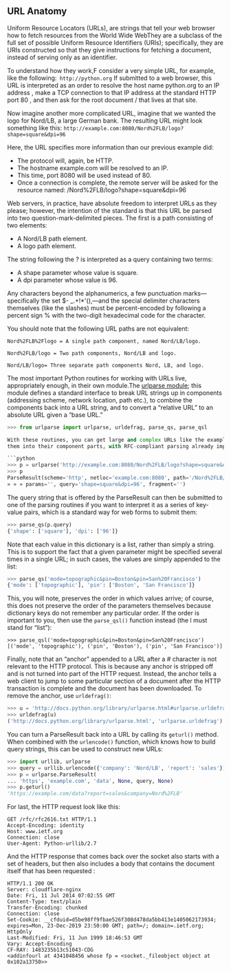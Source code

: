 ## URL Anatomy

Uniform Resource Locators (URLs), are strings that tell your web browser how to fetch
resources from the World Wide WebThey are a subclass of the full set of possible Uniform Resource
Identifiers (URIs); specifically, they are URIs constructed so that they give instructions for fetching a
document, instead of serving only as an identifier.

To understand how they work,F consider a very simple URL, for example, like the following:` http://python.org`
If submitted to a web browser, this URL is interpreted as an order to resolve the host name
python.org to an IP address , make a TCP connection to that IP address at the standard
HTTP port 80 , and then ask for the root document / that lives at that site.

Now imagine another more complicated URL, imagine that we wanted the logo for Nord/LB, a large German bank. The resulting
URL might look something like this: `http://example.com:8080/Nord%2FLB/logo?shape=square&dpi=96`

Here, the URL specifies more information than our previous example did:
- The protocol will, again, be HTTP.
- The hostname example.com will be resolved to an IP.
- This time, port 8080 will be used instead of 80.
- Once a connection is complete, the remote server will be asked for the resource
named:
/Nord%2FLB/logo?shape=square&dpi=96

Web servers, in practice, have absolute freedom to interpret URLs as they please; however, the
intention of the standard is that this URL be parsed into two question-mark-delimited pieces. The first is
a path consisting of two elements:
- A Nord/LB path element.
- A logo path element.

The string following the ? is interpreted as a query containing two terms:

- A shape parameter whose value is square.
- A dpi parameter whose value is 96.

Any characters beyond the alphanumerics, a few punctuation marks—specifically the set $-
_.+!*'(),—and the special delimiter characters themselves (like the slashes) must be percent-encoded
by following a percent sign % with the two-digit hexadecimal code for the character.

You should
note that the following URL paths are not equivalent:
```
Nord%2FLB%2Flogo = A single path component, named Nord/LB/logo.

Nord%2FLB/logo = Two path components, Nord/LB and logo.

Nord/LB/logo= Three separate path components Nord, LB, and logo.
```

The most important Python routines for working with URLs live, appropriately enough, in their own
module.The [urlparse module](https://docs.python.org/2/library/urlparse.html?highlight=urlparse#urlparse); this module defines a standard interface to break URL strings up in components (addressing scheme, network location, path etc.), to combine the components back into a URL string, and to convert a “relative URL” to an absolute URL given a “base URL.”

```python
>>> from urlparse import urlparse, urldefrag, parse_qs, parse_qsl

With these routines, you can get large and complex URLs like the example given earlier and turn
them into their component parts, with RFC-compliant parsing already implemented for you:

```python
>>> p = urlparse('http://example.com:8080/Nord%2FLB/logo?shape=square&dpi=96')
>>> p
ParseResult(scheme='http', netloc='example.com:8080', path='/Nord%2FLB/logo',
» » » params='', query='shape=square&dpi=96', fragment='')
```
The query string that is offered by the ParseResult can then be submitted to one of the parsing
routines if you want to interpret it as a series of key-value pairs, which is a standard way for web forms to
submit them:

```python
>>> parse_qs(p.query)
{'shape': ['square'], 'dpi': ['96']}
```
Note that each value in this dictionary is a list, rather than simply a string. This is to support the fact
that a given parameter might be specified several times in a single URL; in such cases, the values are
simply appended to the list:

```python
>>> parse_qs('mode=topographic&pin=Boston&pin=San%20Francisco')
{'mode': ['topographic'], 'pin': ['Boston', 'San Francisco']}
```

This, you will note, preserves the order in which values arrive; of course, this does not preserve the
order of the parameters themselves because dictionary keys do not remember any particular order. If the
order is important to you, then use the `parse_qsl()` function instead (the l must stand for “list”):
```
>>> parse_qsl('mode=topographic&pin=Boston&pin=San%20Francisco')
[('mode', 'topographic'), ('pin', 'Boston'), ('pin', 'San Francisco')]
````

Finally, note that an “anchor” appended to a URL after a # character is not relevant to the HTTP
protocol. This is because any anchor is stripped off and is not turned into part of the HTTP request.
Instead, the anchor tells a web client to jump to some particular section of a document after the HTTP
transaction is complete and the document has been downloaded. To remove the anchor, use
`urldefrag()`:
```python
>>> u = 'http://docs.python.org/library/urlparse.html#urlparse.urldefrag'
>>> urldefrag(u)
('http://docs.python.org/library/urlparse.html', 'urlparse.urldefrag')
```

You can turn a ParseResult back into a URL by calling its `geturl()` method. When combined with
the `urlencode()` function, which knows how to build query strings, this can be used to construct new
URLs:
```python
>>> import urllib, urlparse
>>> query = urllib.urlencode({'company': 'Nord/LB', 'report': 'sales'})
>>> p = urlparse.ParseResult(
... 'https', 'example.com', 'data', None, query, None)
>>> p.geturl()
'https://example.com/data?report=sales&company=Nord%2FLB'
```

For last, the HTTP request look like this:
```
GET /rfc/rfc2616.txt HTTP/1.1
Accept-Encoding: identity
Host: www.ietf.org
Connection: close
User-Agent: Python-urllib/2.7
```
And the HTTP response that comes back over the socket also starts with a set of headers, but then
also includes a body that contains the document itself that has been requested :
```
HTTP/1.1 200 OK
Server: cloudflare-nginx
Date: Fri, 11 Jul 2014 07:02:55 GMT
Content-Type: text/plain
Transfer-Encoding: chunked
Connection: close
Set-Cookie: __cfduid=d5be98ff9fbae526f308d478da5bb413e1405062173934; expires=Mon, 23-Dec-2019 23:50:00 GMT; path=/; domain=.ietf.org; HttpOnly
Last-Modified: Fri, 11 Jun 1999 18:46:53 GMT
Vary: Accept-Encoding
CF-RAY: 1483235b13c51043-CDG
<addinfourl at 4341048456 whose fp = <socket._fileobject object at 0x102a13750>>

```
